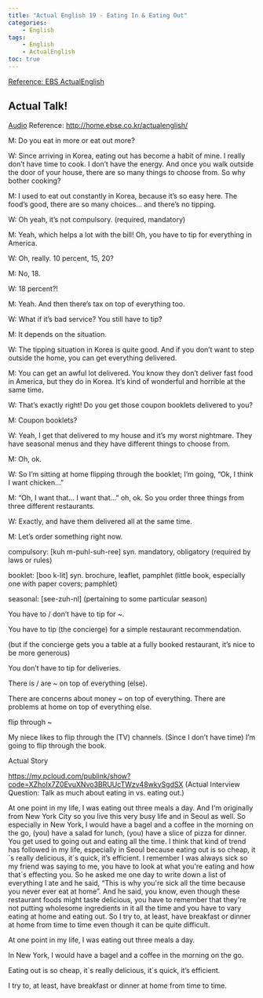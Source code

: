 ```yaml
---
title: "Actual English 19 - Eating In & Eating Out"
categories:
    - English
tags:
    - English
    - ActualEnglish
toc: true
---
```


[Reference: EBS ActualEnglish](http://home.ebse.co.kr/actualenglish/)

## Actual Talk!
[Audio](https://my.pcloud.com/publink/show?code=XZYoIx7ZnKbA8h8fjwjT4mg3SMbJOSfYiAw7)
Reference: http://home.ebse.co.kr/actualenglish/

M: Do you eat in more or eat out more?

W: Since arriving in Korea, eating out has become a habit of mine. I really don’t have time to cook. I don’t have the energy. And once you walk outside the door of your house, there are so many things to choose from. So why bother cooking?

M: I used to eat out constantly in Korea, because it’s so easy here. The food’s good, there are so many choices… and there’s no tipping.

W: Oh yeah, it’s not compulsory. (required, mandatory)

M: Yeah, which helps a lot with the bill! Oh, you have to tip for everything in America.

W: Oh, really. 10 percent, 15, 20?

M: No, 18.

W: 18 percent?!

M: Yeah. And then there’s tax on top of everything too.

W: What if it’s bad service? You still have to tip?

M: It depends on the situation.

W: The tipping situation in Korea is quite good. And if you don’t want to step outside the home, you can get everything delivered.

M: You can get an awful lot delivered. You know they don’t deliver fast food in America, but they do in Korea. It’s kind of wonderful and horrible at the same time.

W: That’s exactly right! Do you get those coupon booklets delivered to you?

M: Coupon booklets?

W: Yeah, I get that delivered to my house and it’s my worst nightmare. They have seasonal menus and they have different things to choose from.

M: Oh, ok.

W: So I’m sitting at home flipping through the booklet; I’m going, “Ok, I think I want chicken…”

M: “Oh, I want that… I want that…” oh, ok. So you order three things from three different restaurants.

W: Exactly, and have them delivered all at the same time.

M: Let’s order something right now.

compulsory: [kuh m-puhl-suh-ree] syn. mandatory, obligatory (required by laws or rules)

booklet: [boo k-lit] syn. brochure, leaflet, pamphlet (little book, especially one with paper covers; pamphlet)

seasonal: [see-zuh-nl] (pertaining to some particular season)

You have to / don’t have to tip for ~.

You have to tip (the concierge) for a simple restaurant recommendation.

(but if the concierge gets you a table at a fully booked restaurant, it’s nice to be more generous)

You don’t have to tip for deliveries.

There is / are ~ on top of everything (else).

There are concerns about money ~ on top of everything.
There are problems at home on top of everything else.




flip through ~

My niece likes to flip through the (TV) channels.
(Since I don’t have time) I’m going to flip through the book.




Actual Story

https://my.pcloud.com/publink/show?code=XZhoIx7Z0EvuXNvo3BRUUcTWzv48wkySgdSX
(Actual Interview Question: Talk as much about eating in vs. eating out.)

At one point in my life, I was eating out three meals a day. And I'm originally from New York City so you live this very busy life and in Seoul as well. So especially in New York, I would have a bagel and a coffee in the morning on the go, (you) have a salad for lunch, (you) have a slice of pizza for dinner. You get used to going out and eating all the time. I think that kind of trend has followed in my life, especially in Seoul because eating out is so cheap, it´s really delicious, it´s quick, it’s efficient. I remember I was always sick so my friend was saying to me, you have to look at what you're eating and how that´s effecting you. So he asked me one day to write down a list of everything I ate and he said, “This is why you're sick all the time because you never ever eat at home”. And he said, you know, even though these restaurant foods might taste delicious, you have to remember that they're not putting wholesome ingredients in it all the time and you have to vary eating at home and eating out. So I try to, at least, have breakfast or dinner at home from time to time even though it can be quite difficult.




At one point in my life, I was eating out three meals a day.

In New York, I would have a bagel and a coffee in the morning on the go.

Eating out is so cheap, it´s really delicious, it´s quick, it’s efficient.

I try to, at least, have breakfast or dinner at home from time to time.
